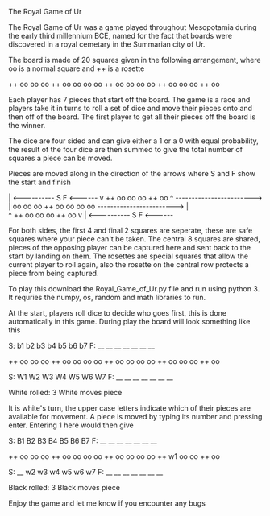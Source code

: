 The Royal Game of Ur

The Royal Game of Ur was a game played throughout Mesopotamia during the early third millennium BCE, named for the fact that boards were discovered in a royal cemetary in the Summarian city of Ur.

The board is made of 20 squares given in the following arrangement, where oo is a normal square and ++ is a rosette

++ oo oo oo       ++ oo 
oo oo oo ++ oo oo oo oo 
++ oo oo oo       ++ oo


Each player has 7 pieces that start off the board. The game is a race and players take it in turns to roll a set of dice and move their pieces onto and then off of the board. The first player to get all their pieces off the board is the winner.

The dice are four sided and can give either a 1 or a 0 with equal probability, the result of the four dice are then summed to give the total number of squares a piece can be moved.

Pieces are moved along in the direction of the arrows where S and F show the start and finish

| <---------- S   F <------
v ++ oo oo oo       ++ oo ^
------------------------> |
  oo oo oo ++ oo oo oo oo 
------------------------> |  
^ ++ oo oo oo       ++ oo v
| <---------- S   F <------

For both sides, the first 4 and final 2 squares are seperate, these are safe squares where your piece can't be taken.
The central 8 squares are shared, pieces of the opposing player can be captured here and sent back to the start by landing on them.
The rosettes are special squares that allow the current player to roll again, also the rosette on the central row protects a piece from being captured.

To play this download the Royal_Game_of_Ur.py file and run using python 3. It requries the numpy, os, random and math libraries to run.

At the start, players roll dice to decide who goes first, this is done automatically in this game.
During play the board will look something like this


S: b1 b2 b3 b4 b5 b6 b7 F: __ __ __ __ __ __ __ 

++ oo oo oo       ++ oo 
oo oo oo ++ oo oo oo oo 
++ oo oo oo       ++ oo 

S: W1 W2 W3 W4 W5 W6 W7 F: __ __ __ __ __ __ __ 

White rolled: 3
White moves piece

It is white's turn, the upper case letters indicate which of their pieces are available for movement. A piece is moved by typing its number and pressing enter. Entering 1 here would then give

S: B1 B2 B3 B4 B5 B6 B7 F: __ __ __ __ __ __ __ 

++ oo oo oo       ++ oo 
oo oo oo ++ oo oo oo oo 
++ w1 oo oo       ++ oo 

S: __ w2 w3 w4 w5 w6 w7 F: __ __ __ __ __ __ __ 

Black rolled: 3
Black moves piece


Enjoy the game and let me know if you encounter any bugs


